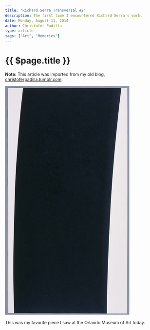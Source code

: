 ```yaml
---
title: "Richard Serra Transversal #2"
description: The first time I encountered Richard Serra's work.
date: Monday, August 11, 2014
author: Christofer Padilla
type: article
tags: ["Art", "Memories"]
---
```


# {{ $page.title }}

<div class="info"><b>Note:</b> This article was imported from my old blog, <a href="https://christoferpadilla.tumblr.com/post/94498631091/transversal-2">christoferpadilla.tumblr.com</a>.</div>

![Transversal #2](/images/richard-serra-transversal-2.jpg)

This was my favorite piece I saw at the Orlando Museum of Art today.

<TagLinks />

<Comments />
